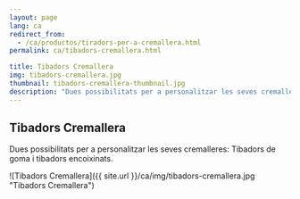 ```yaml
---
layout: page
lang: ca
redirect_from:
  - /ca/productos/tiradors-per-a-cremallera.html
permalink: ca/tibadors-cremallera.html

title: Tibadors Cremallera
img: tibadors-cremallera.jpg
thumbnail: tibadors-cremallera-thumbnail.jpg
description: "Dues possibilitats per a personalitzar les seves cremalleres: Tibadors de goma i tibadors encoixinats."
---
```

## Tibadors Cremallera
Dues possibilitats per a personalitzar les seves cremalleres: Tibadors de goma i tibadors encoixinats.

![Tibadors Cremallera]({{ site.url }}/ca/img/tibadors-cremallera.jpg "Tibadors Cremallera")
